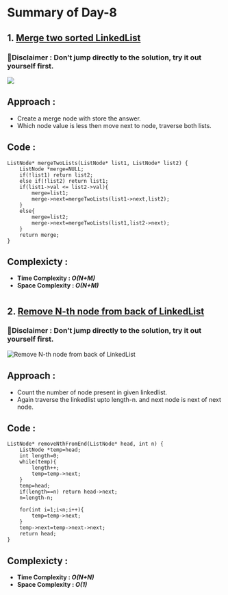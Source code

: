 # Summary of Day-8

## 1. [Merge two sorted LinkedList](https://leetcode.com/problems/merge-two-sorted-lists/)

### 🚨Disclaimer : Don’t jump directly to the solution, try it out yourself first.

![](https://assets.leetcode.com/uploads/2020/10/03/merge_ex1.jpg)
## Approach :
* Create a merge node with store the answer.
* Which node value is less then move next to node, traverse both lists.

## Code :
```
ListNode* mergeTwoLists(ListNode* list1, ListNode* list2) {
    ListNode *merge=NULL;
    if(!list1) return list2;
    else if(!list2) return list1;
    if(list1->val <= list2->val){
        merge=list1;
        merge->next=mergeTwoLists(list1->next,list2);
    }
    else{
        merge=list2;
        merge->next=mergeTwoLists(list1,list2->next);
    }
    return merge;
}
```

## Complexicty :
* **Time Complexity : *O(N+M)***
* **Space Complexity : *O(N+M)***

#
## 2. [Remove N-th node from back of LinkedList](https://leetcode.com/problems/merge-two-sorted-lists/)

### 🚨Disclaimer : Don’t jump directly to the solution, try it out yourself first.

![Remove N-th node from back of LinkedList](https://assets.leetcode.com/uploads/2020/10/03/remove_ex1.jpg)

## Approach :
* Count the number of node present in given linkedlist.
* Again traverse the linkedlist upto length-n. and next node is next of next node.

## Code :
```
ListNode* removeNthFromEnd(ListNode* head, int n) {
    ListNode *temp=head;
    int length=0;
    while(temp){
        length++;
        temp=temp->next;
    }
    temp=head;
    if(length==n) return head->next;
    n=length-n;

    for(int i=1;i<n;i++){
        temp=temp->next;
    }
    temp->next=temp->next->next;
    return head;
}
```

## Complexicty :
* **Time Complexity : *O(N+N)***
* **Space Complexity : *O(1)***
